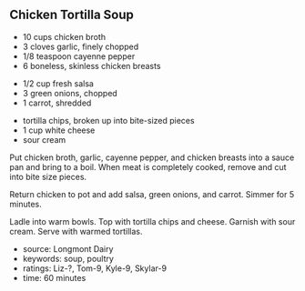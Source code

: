 Chicken Tortilla Soup
---------------------

- 10 cups chicken broth
- 3 cloves garlic, finely chopped
- 1/8 teaspoon cayenne pepper
- 6 boneless, skinless chicken breasts
<!-- -->
- 1/2 cup fresh salsa
- 3 green onions, chopped
- 1 carrot, shredded
<!-- -->
- tortilla chips, broken up into bite-sized pieces
- 1 cup white cheese
- sour cream

Put chicken broth, garlic, cayenne pepper, and chicken breasts into a
sauce pan and bring to a boil.  When meat is completely cooked, remove
and cut into bite size pieces.

Return chicken to pot and add salsa, green onions, and carrot.  Simmer
for 5 minutes.

Ladle into warm bowls.  Top with tortilla chips and cheese.  Garnish
with sour cream.  Serve with warmed tortillas.

- source: Longmont Dairy
- keywords: soup, poultry
- ratings: Liz-?, Tom-9, Kyle-9, Skylar-9
- time: 60 minutes

